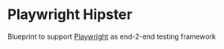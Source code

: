 # Playwright Hipster

Blueprint to support [Playwright](https://playwright.dev/) as end-2-end testing framework
